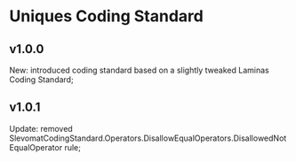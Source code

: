 # Uniques Coding Standard

## v1.0.0
New: introduced coding standard based on a slightly tweaked Laminas Coding Standard; 

## v1.0.1
Update: removed SlevomatCodingStandard.Operators.DisallowEqualOperators.DisallowedNotEqualOperator rule;
